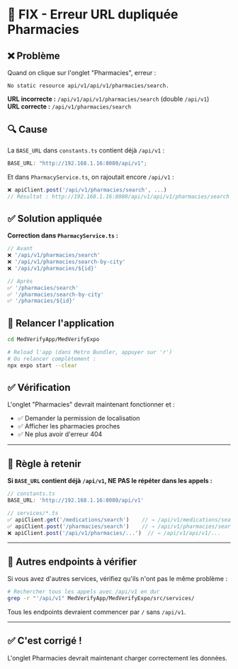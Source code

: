 # 🔧 FIX - Erreur URL dupliquée Pharmacies

## ❌ Problème

Quand on clique sur l'onglet "Pharmacies", erreur :

```
No static resource api/v1/api/v1/pharmacies/search.
```

**URL incorrecte :** `/api/v1/api/v1/pharmacies/search` (double `/api/v1`)  
**URL correcte :** `/api/v1/pharmacies/search`

## 🔍 Cause

La `BASE_URL` dans `constants.ts` contient déjà `/api/v1` :

```typescript
BASE_URL: "http://192.168.1.16:8080/api/v1";
```

Et dans `PharmacyService.ts`, on rajoutait encore `/api/v1` :

```typescript
❌ apiClient.post('/api/v1/pharmacies/search', ...)
// Résultat : http://192.168.1.16:8080/api/v1/api/v1/pharmacies/search
```

## ✅ Solution appliquée

**Correction dans `PharmacyService.ts` :**

```typescript
// Avant
❌ '/api/v1/pharmacies/search'
❌ '/api/v1/pharmacies/search-by-city'
❌ '/api/v1/pharmacies/${id}'

// Après
✅ '/pharmacies/search'
✅ '/pharmacies/search-by-city'
✅ '/pharmacies/${id}'
```

## 🚀 Relancer l'application

```bash
cd MedVerifyApp/MedVerifyExpo

# Reload l'app (dans Metro Bundler, appuyer sur 'r')
# Ou relancer complètement :
npx expo start --clear
```

## ✅ Vérification

L'onglet "Pharmacies" devrait maintenant fonctionner et :

- ✅ Demander la permission de localisation
- ✅ Afficher les pharmacies proches
- ✅ Ne plus avoir d'erreur 404

---

## 📝 Règle à retenir

**Si `BASE_URL` contient déjà `/api/v1`, NE PAS le répéter dans les appels :**

```typescript
// constants.ts
BASE_URL: 'http://192.168.1.16:8080/api/v1'

// services/*.ts
✅ apiClient.get('/medications/search')    // → /api/v1/medications/search
✅ apiClient.post('/pharmacies/search')    // → /api/v1/pharmacies/search
❌ apiClient.post('/api/v1/pharmacies/...')  // → /api/v1/api/v1/...
```

---

## 🎯 Autres endpoints à vérifier

Si vous avez d'autres services, vérifiez qu'ils n'ont pas le même problème :

```bash
# Rechercher tous les appels avec /api/v1 en dur
grep -r "'/api/v1" MedVerifyApp/MedVerifyExpo/src/services/
```

Tous les endpoints devraient commencer par `/` sans `/api/v1`.

---

## ✅ C'est corrigé !

L'onglet Pharmacies devrait maintenant charger correctement les données.

